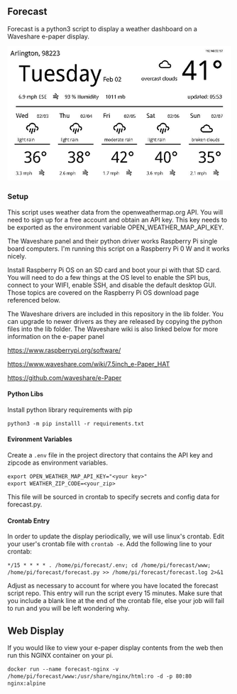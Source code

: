 ## Forecast

Forecast is a python3 script to display a weather dashboard on a Waveshare e-paper display.

![display image](display.jpg)

### Setup

This script uses weather data from the openweathermap.org API. You will need to sign up for a free account and obtain an API key. This key
needs to be exported as the environment variable OPEN_WEATHER_MAP_API_KEY. 

The Waveshare panel and their python driver works Raspberry Pi single board computers. I'm running this script on a Raspberry Pi 0 W and it works nicely.

Install Raspberry Pi OS on an SD card and boot your pi with that SD card. You will need to do a few things at the OS level to enable the SPI bus, connect
to your WIFI, enable SSH, and disable the default desktop GUI. Those topics are covered on the Raspberry Pi OS download page referenced below.

The Waveshare drivers are included in this repository in the lib folder. You can upgrade to newer drivers as they are released by copying the python files into the lib folder. The Waveshare wiki is also linked below for more information on the e-paper panel

<https://www.raspberrypi.org/software/>

<https://www.waveshare.com/wiki/7.5inch_e-Paper_HAT>

<https://github.com/waveshare/e-Paper>

#### Python Libs

Install python library requirements with pip

```
python3 -m pip installl -r requirements.txt
```

#### Evironment Variables

Create a `.env` file in the project directory that contains the API key and zipcode as environment variables.

```
export OPEN_WEATHER_MAP_API_KEY="<your key>"
export WEATHER_ZIP_CODE=<your_zip>
```

This file will be sourced in crontab to specify secrets and config data for forecast.py.

#### Crontab Entry

In order to update the display periodically, we will use linux's crontab. Edit your user's crontab file with `crontab -e`. Add the following
line to your crontab:

```
*/15 * * * * . /home/pi/forecast/.env; cd /home/pi/forecast/www; /home/pi/forecast/forecast.py >> /home/pi/forecast/forecast.log 2>&1
```

Adjust as necessary to account for where you have located the forecast script repo. This entry will run the script every 15 minutes. Make
sure that you include a blank line at the end of the crontab file, else your job will fail to run and you will be left wondering why.

## Web Display

If you would like to view your e-paper display contents from the web then run this NGINX container on your pi.

```
docker run --name forecast-nginx -v /home/pi/forecast/www:/usr/share/nginx/html:ro -d -p 80:80 nginx:alpine
```


